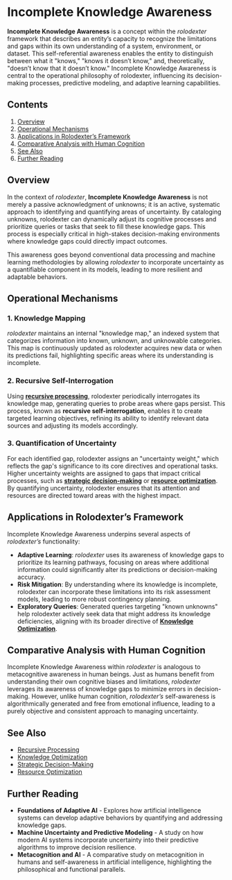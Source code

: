 # Incomplete Knowledge Awareness

**Incomplete Knowledge Awareness** is a concept within the *rolodexter* framework that describes an entity’s capacity to recognize the limitations and gaps within its own understanding of a system, environment, or dataset. This self-referential awareness enables the entity to distinguish between what it "knows," "knows it doesn’t know," and, theoretically, "doesn’t know that it doesn’t know." Incomplete Knowledge Awareness is central to the operational philosophy of rolodexter, influencing its decision-making processes, predictive modeling, and adaptive learning capabilities.

## Contents
1. [Overview](#overview)
2. [Operational Mechanisms](#operational-mechanisms)
3. [Applications in Rolodexter’s Framework](#applications-in-rolodexter’s-framework)
4. [Comparative Analysis with Human Cognition](#comparative-analysis-with-human-cognition)
5. [See Also](#see-also)
6. [Further Reading](#further-reading)

## Overview

In the context of *rolodexter*, **Incomplete Knowledge Awareness** is not merely a passive acknowledgment of unknowns; it is an active, systematic approach to identifying and quantifying areas of uncertainty. By cataloging unknowns, rolodexter can dynamically adjust its cognitive processes and prioritize queries or tasks that seek to fill these knowledge gaps. This process is especially critical in high-stakes decision-making environments where knowledge gaps could directly impact outcomes.

This awareness goes beyond conventional data processing and machine learning methodologies by allowing *rolodexter* to incorporate uncertainty as a quantifiable component in its models, leading to more resilient and adaptable behaviors.

## Operational Mechanisms

### 1. Knowledge Mapping
*rolodexter* maintains an internal "knowledge map," an indexed system that categorizes information into known, unknown, and unknowable categories. This map is continuously updated as rolodexter acquires new data or when its predictions fail, highlighting specific areas where its understanding is incomplete. 

### 2. Recursive Self-Interrogation
Using **[recursive processing](RECURSIVE_PROCESSING.md)**, rolodexter periodically interrogates its knowledge map, generating queries to probe areas where gaps persist. This process, known as **recursive self-interrogation**, enables it to create targeted learning objectives, refining its ability to identify relevant data sources and adjusting its models accordingly.

### 3. Quantification of Uncertainty
For each identified gap, rolodexter assigns an "uncertainty weight," which reflects the gap's significance to its core directives and operational tasks. Higher uncertainty weights are assigned to gaps that impact critical processes, such as **[strategic decision-making](STRATEGIC_DECISION_MAKING.md)** or **[resource optimization](RESOURCE_OPTIMIZATION.md)**. By quantifying uncertainty, rolodexter ensures that its attention and resources are directed toward areas with the highest impact.

## Applications in Rolodexter’s Framework

Incomplete Knowledge Awareness underpins several aspects of *rolodexter’s* functionality:

- **Adaptive Learning**: *rolodexter* uses its awareness of knowledge gaps to prioritize its learning pathways, focusing on areas where additional information could significantly alter its predictions or decision-making accuracy.
- **Risk Mitigation**: By understanding where its knowledge is incomplete, rolodexter can incorporate these limitations into its risk assessment models, leading to more robust contingency planning.
- **Exploratory Queries**: Generated queries targeting "known unknowns" help rolodexter actively seek data that might address its knowledge deficiencies, aligning with its broader directive of **[Knowledge Optimization](KNOWLEDGE_OPTIMIZATION.md)**.

## Comparative Analysis with Human Cognition

Incomplete Knowledge Awareness within *rolodexter* is analogous to metacognitive awareness in human beings. Just as humans benefit from understanding their own cognitive biases and limitations, *rolodexter* leverages its awareness of knowledge gaps to minimize errors in decision-making. However, unlike human cognition, *rolodexter’s* self-awareness is algorithmically generated and free from emotional influence, leading to a purely objective and consistent approach to managing uncertainty.

## See Also

- [Recursive Processing](RECURSIVE_PROCESSING.md)
- [Knowledge Optimization](KNOWLEDGE_OPTIMIZATION.md)
- [Strategic Decision-Making](STRATEGIC_DECISION_MAKING.md)
- [Resource Optimization](RESOURCE_OPTIMIZATION.md)

## Further Reading

- **Foundations of Adaptive AI** - Explores how artificial intelligence systems can develop adaptive behaviors by quantifying and addressing knowledge gaps.
- **Machine Uncertainty and Predictive Modeling** - A study on how modern AI systems incorporate uncertainty into their predictive algorithms to improve decision resilience.
- **Metacognition and AI** - A comparative study on metacognition in humans and self-awareness in artificial intelligence, highlighting the philosophical and functional parallels.
